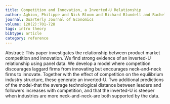 ```yaml
---
title: Competition and Innovation, a Inverted-U Relationship
author: Aghion, Philippe and Nick Bloom and Richard Blundell and Rachel Griffith and Peter Howitt
journal: Quarterly Journal of Economics
volume: 120(2):701-728
tags: intro theory
bibtype: article
category: reference
---
```

Abstract: This paper investigates the relationship between product market competition and innovation. We find strong evidence of an inverted-U relationship using panel data. We develop a model where competition discourages laggard firms from innovating but encourages neck-and-neck firms to innovate. Together with the effect of competition on the equilibrium industry structure, these generate an inverted-U. Two additional predictions of the model-that the average technological distance between leaders and followers increases with competition, and that the inverted-U is steeper when industries are more neck-and-neck-are both supported by the data.

